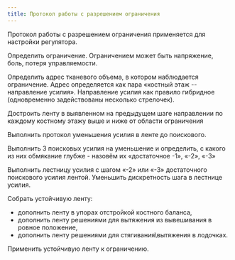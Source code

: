 ```yaml
---
title: Протокол работы с разрешением ограничения
---
```


Протокол работы с разрешением ограничения применяется для настройки
регулятора.

Определить ограничение. Ограничением может быть напряжение, боль, потеря
управляемости.

Определить адрес тканевого объема, в котором наблюдается ограничение.
Адрес определяется как пара «костный этаж -- направление усилия».
Направление усилия как правило гибридное (одновременно задействованы
несколько стрелочек).

Достроить ленту в выявленном на предыдущем шаге направлении по каждому
костному этажу выше и ниже от области ограничения

Выполнить протокол уменьшения усилия в ленте до поискового.

Выполнить 3 поисковых усилия на уменьшение и определить, с какого из них
обмякание глубже - назовём их «достаточное -1», «-2», «-3»

Выполнить лестницу усилия с шагом «-2» или «-3» достаточного поискового
усилия лентой. Уменьшить дискретность шага в лестнице усилия.

Собрать устойчивую ленту:

-   дополнить ленту в упорах отстройкой костного баланса,
-   дополнить ленту решениями для вытяжения из вывешивания в ровное
    положение,
-   дополнить ленту решениями для стягивания\\вытяжения в лодочках.

Применить устойчивую ленту к ограничению.

